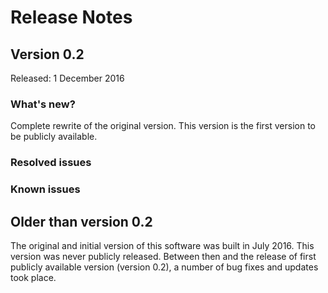 # Release Notes
## Version 0.2
Released: 1 December 2016
### What's new?
Complete rewrite of the original version. This version is the first version to be publicly available.
### Resolved issues
### Known issues
## Older than version 0.2
The original and initial version of this software was built in July 2016. This version was never publicly released. Between then and the release of first publicly available version (version 0.2), a number of bug fixes and updates took place.
